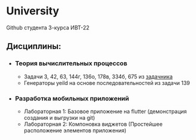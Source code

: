 # University

Github студента 3-курса ИВТ-22

## Дисциплины:

- ### Теория вычислительных процессов
  - Задачи 3, 42, 63, 144г, 136о, 178в, 334б, 675 из [задачника](https://ivtipm.github.io/Programming/Glava01/index01.htm)
  - Генераторы yeild на основе последовательностей из задачи 139

- ### Разработка мобильных приложений
  - Лабораторная 1: Базовое приложение на flutter (демонстрация создания и выгрузки на git)
  - Лабораторная 2: Компоновка виджетов (Простейшее расположение элементов приложения)
